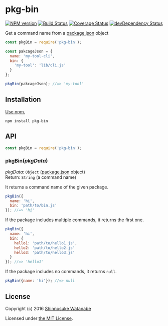 # pkg-bin

[![NPM version](https://img.shields.io/npm/v/pkg-bin.svg)](https://www.npmjs.com/package/pkg-bin)
[![Build Status](https://travis-ci.org/shinnn/pkg-bin.svg?branch=master)](https://travis-ci.org/shinnn/pkg-bin)
[![Coverage Status](https://img.shields.io/coveralls/shinnn/pkg-bin.svg)](https://coveralls.io/r/shinnn/pkg-bin)
[![devDependency Status](https://david-dm.org/shinnn/pkg-bin/dev-status.svg)](https://david-dm.org/shinnn/pkg-bin#info=devDependencies)

Get a command name from a [package.json](https://docs.npmjs.com/files/package.json) object

```javascript
const pkgBin = require('pkg-bin');

const pakcageJson = {
  name: 'my-tool-cli',
  bin: {
    'my-tool': 'lib/cli.js'
  }
};

pkgBin(pakcageJson); //=> 'my-tool'
```

## Installation

[Use npm.](https://docs.npmjs.com/cli/install)

```
npm install pkg-bin
```

## API

```javascript
const pkgBin = require('pkg-bin');
```

### pkgBin(*pkgData*)

*pkgData*: `Object` ([package.json](https://github.com/npm/npm/blob/master/doc/files/package.json.md) object)  
Return: `String` (a command name)

It returns a command name of the given package.

```javascript
pkgBin({
  name: 'hi',
  bin: 'path/to/bin.js'
}); //=> 'hi'
```

If the package includes multiple commands, it returns the first one.

```javascript
pkgBin({
  name: 'hi',
  bin: {
    hello1: 'path/to/hello1.js',
    hello2: 'path/to/hello2.js'
    hello3: 'path/to/hello3.js'
  }
}); //=> 'hello1'
```

If the package includes no commands, it returns `null`.

```javascript
pkgBin({name: 'hi'}); //=> null
```

## License

Copyright (c) 2016 [Shinnosuke Watanabe](https://github.com/shinnn)

Licensed under [the MIT License](./LICENSE).
